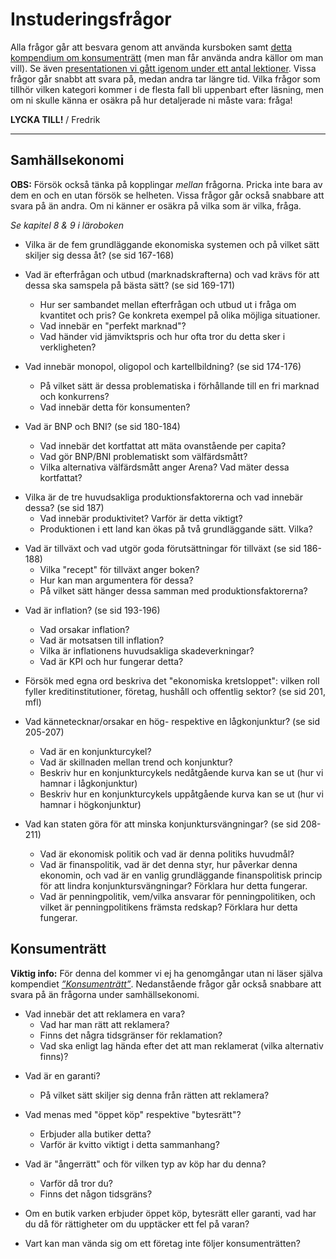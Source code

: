 # Instuderingsfrågor

Alla frågor går att besvara genom att använda kursboken samt [detta kompendium om konsumenträtt](../material/resurser/konsumentratt_kompendium.pdf) (men man får använda andra källor om man vill). Se även [presentationen vi gått igenom under ett antal lektioner](https://docs.google.com/presentation/d/1xImojsweFaybFf5SvcH45LEXn-YNhcCs8knDaTHC6is/edit?usp=sharing). Vissa frågor går snabbt att svara på, medan andra tar längre tid. Vilka frågor som tillhör vilken kategori kommer i de flesta fall bli uppenbart efter läsning, men om ni skulle känna er osäkra på hur detaljerade ni måste vara: fråga!

**LYCKA TILL!**
/ Fredrik

***

## Samhällsekonomi

**OBS:** Försök också tänka på kopplingar _mellan_ frågorna. Pricka inte bara av dem en och en utan försök se helheten. Vissa frågor går också snabbare att svara på än andra. Om ni känner er osäkra på vilka som är vilka, fråga. 

*Se kapitel 8 & 9 i läroboken*

- Vilka är de fem grundläggande ekonomiska systemen och på vilket sätt skiljer sig dessa åt? (se sid 167-168)

- Vad är efterfrågan och utbud (marknadskrafterna) och vad krävs för att dessa ska samspela på bästa sätt? (se sid 169-171)
    - Hur ser sambandet mellan efterfrågan och utbud ut i fråga om kvantitet och pris? Ge konkreta exempel på olika möjliga situationer. 
    - Vad innebär en "perfekt marknad"?
    - Vad händer vid jämviktspris och hur ofta tror du detta sker i verkligheten?

- Vad innebär monopol, oligopol och kartellbildning? (se sid 174-176)
    - På vilket sätt är dessa problematiska i förhållande till en fri marknad och konkurrens?
    - Vad innebär detta för konsumenten?

- Vad är BNP och BNI? (se sid 180-184)
    - Vad innebär det kortfattat att mäta ovanstående per capita?
    - Vad gör BNP/BNI problematiskt som välfärdsmått? 
    - Vilka alternativa välfärdsmått anger Arena? Vad mäter dessa kortfattat?

<!--    - Vad innebär det kortfattat att räkna ovanstående per capita och med PPP? -->

- Vilka är de tre huvudsakliga produktionsfaktorerna och vad innebär dessa? (se sid 187)
    - Vad innebär produktivitet? Varför är detta viktigt?
    - Produktionen i ett land kan ökas på två grundläggande sätt. Vilka?  

<!--Borttagen fråga:     - Vad innebär det att en produktion kan vara arbetskraftsintensiv eller kapitalintensiv? Ge exempel. -->

- Vad är tillväxt och vad utgör goda förutsättningar för tillväxt (se sid 186-188)
    - Vilka "recept" för tillväxt anger boken? 
    - Hur kan man argumentera för dessa?
    - På vilket sätt hänger dessa samman med produktionsfaktorerna?

<!-- - Finns det någon punkt du själv skulle vilja lägga till? -->

- Vad är inflation? (se sid 193-196)
    - Vad orsakar inflation?
    - Vad är motsatsen till inflation?
    - Vilka är inflationens huvudsakliga skadeverkningar?
    - Vad är KPI och hur fungerar detta? 

- Försök med egna ord beskriva det "ekonomiska kretsloppet": vilken roll fyller kreditinstitutioner, företag, hushåll och offentlig sektor? (se sid 201, mfl)

- Vad kännetecknar/orsakar en hög- respektive en lågkonjunktur? (se sid 205-207)
    - Vad är en konjunkturcykel?
    - Vad är skillnaden mellan trend och konjunktur?
    - Beskriv hur en konjunkturcykels nedåtgående kurva kan se ut (hur vi hamnar i lågkonjunktur)
    - Beskriv hur en konjunkturcykels uppåtgående kurva kan se ut (hur vi hamnar i högkonjunktur)

- Vad kan staten göra för att minska konjunktursvängningar? (se sid 208-211)
    - Vad är ekonomisk politik och vad är denna politiks huvudmål?
    - Vad är finanspolitik, vad är det denna styr, hur påverkar denna ekonomin, och vad är en vanlig grundläggande finanspolitisk princip för att lindra konjunktursvängningar? Förklara hur detta fungerar. 
    - Vad är penningpolitik, vem/vilka ansvarar för penningpolitiken, och vilket är penningpolitikens främsta redskap? Förklara hur detta fungerar.


<!--- Borttagen fråga: Vilka argument kan man framföra för och emot statligt ägande? (se sid 168)     - Finns det några typer av verksamheter som är mindre lämpade för en konkurrensutsatt marknad? Varför då? Vad tänker du själv? -->



## Konsumenträtt
**Viktig info:** För denna del kommer vi ej ha genomgångar utan ni läser själva kompendiet *[”Konsumenträtt”](../material/resurser/konsumentratt_kompendium.pdf)*. Nedanstående frågor går också snabbare att svara på än frågorna under samhällsekonomi.

- Vad innebär det att reklamera en vara?
    - Vad har man rätt att reklamera?
    - Finns det några tidsgränser för reklamation?
    - Vad ska enligt lag hända efter det att man reklamerat (vilka alternativ finns)?

<!--    - Vad är det man rent konkret gör och vart är det man i första hand vänder sig? -->

<!--    - Vad har man rätt till om man lämnat in en vara för reparation två gånger och den fortfarande inte fungerar som den ska? -->


- Vad är en garanti? 
	* På vilket sätt skiljer sig denna från rätten att reklamera?

- Vad menas med "öppet köp" respektive "bytesrätt"?
    - Erbjuder alla butiker detta?
    - Varför är kvitto viktigt i detta sammanhang?

- Vad är "ångerrätt" och för vilken typ av köp har du denna?
    - Varför då tror du?
    - Finns det någon tidsgräns?

- Om en butik varken erbjuder öppet köp, bytesrätt eller garanti, vad har du då för rättigheter om du upptäcker ett fel på varan?

- Vart kan man vända sig om ett företag inte följer konsumenträtten?

<!--Borttagna instuderingsfrågor: Konsumenträtt

- Vad gäller då man köper något av en privatperson?

- Vad är en dröjsmålsränta och vad är en betalningsanmärkning?

  - På vilket sätt kan en betalningsanmärkning vara problematiskt för individen?

- Vid vilken ålder får man enligt lag sluta ett avtal och vad innebär en bindningstid? 

- -->
